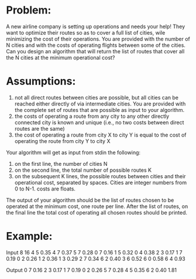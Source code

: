 #  Problem:
A new airline company is setting up operations and needs your help! They want to optimize their routes so as to cover a full list of cities, wile minimizing the cost of their operations. 
You are provided with the number of N cities and with the costs of operating flights between some of the cities. 
Can you design an algorithm that will return the list of routes that cover all the N cities at the minimum operational cost? 

#  Assumptions: 
1. not all direct routes between cities are possible, but all cities can be reached either directly of via intermediate cities. You are provided with the complete set of routes that are possible as input to your algorithm. 
2. the costs of operating a route from any city to any other directly connected city is known and unique (i.e., no two costs between direct routes are the same) 
3. the cost of operating a route from city X to city Y is equal to the cost of operating the route from city Y to city X 

Your algorithm will get as input from stdin the following: 
1. on the first line, the number of cities N 
2. on the second line, the total number of possible routes K 
3. on the subsequent K lines, the possible routes between cities and their operational cost, separated by spaces. Cities are integer numbers from 0 to N-1. costs are floats. 

The output of your algorithm should be the list of routes chosen to be operated at the minimum cost, one route per line. After the list of routes, on the final line the total cost of operating all chosen routes should be printed.  

#  Example: 
Input 
8 
16 
4 5 0.35 
4 7 0.37 
5 7 0.28 
0 7 0.16 
1 5 0.32 
0 4 0.38 
2 3 0.17 
1 7 0.19 
0 2 0.26 
1 2 0.36 
1 3 0.29 
2 7 0.34 
6 2 0.40 
3 6 0.52 
6 0 0.58 
6 4 0.93 

Output 
0 7 0.16 
2 3 0.17 
1 7 0.19 
0 2 0.26 
5 7 0.28 
4 5 0.35 
6 2 0.40 
1.81

